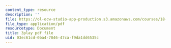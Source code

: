```yaml
---
content_type: resource
description: ''
file: https://ol-ocw-studio-app-production.s3.amazonaws.com/courses/18-01sc-single-variable-calculus-fall-2010/03ec61cd0ba4784647caf9da1dd6535c_1RLctDS2hUQ.pdf
file_type: application/pdf
resourcetype: Document
title: 3play pdf file
uid: 03ec61cd-0ba4-7846-47ca-f9da1dd6535c
---
```

